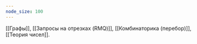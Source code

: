 ```yaml
---
node_size: 100
---
```

[[Графы]], [[Запросы на отрезках (RMQ)]], [[Комбинаторика (перебор)]], [[Теория чисел]].